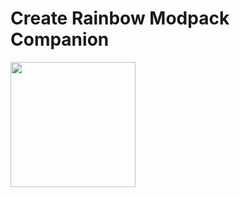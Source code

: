# Create Rainbow Modpack Companion

<img width="200" height="200" src="http://placekitten.com/200/300">